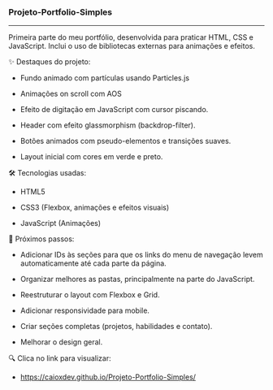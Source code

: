 ### Projeto-Portfolio-Simples
---

Primeira parte do meu portfólio, desenvolvida para praticar HTML, CSS e JavaScript.
Inclui o uso de bibliotecas externas para animações e efeitos.

✨ Destaques do projeto:

* Fundo animado com partículas usando Particles.js

* Animações on scroll com AOS

* Efeito de digitação em JavaScript com cursor piscando.

* Header com efeito glassmorphism (backdrop-filter).

* Botões animados com pseudo-elementos e transições suaves.

* Layout inicial com cores em verde e preto.

🛠️ Tecnologias usadas:

* HTML5

* CSS3 (Flexbox, animações e efeitos visuais)

* JavaScript (Animações)

📌 Próximos passos:

* Adicionar IDs às seções para que os links do menu de navegação levem automaticamente até cada parte da página.

* Organizar melhores as pastas, principalmente na parte do JavaScript.
  
* Reestruturar o layout com Flexbox e Grid.

* Adicionar responsividade para mobile.

* Criar seções completas (projetos, habilidades e contato).

* Melhorar o design geral.

🔍 Clica no link para visualizar:

* https://caioxdev.github.io/Projeto-Portfolio-Simples/
